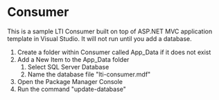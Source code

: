 Consumer
========

This is a sample LTI Consumer built on top of ASP.NET MVC application template in Visual Studio. It will not run until you add a database.

1. Create a folder within Consumer called App_Data if it does not exist
2. Add a New Item to the App_Data folder
    1. Select SQL Server Database
    2. Name the database file "lti-consumer.mdf"
3. Open the Package Manager Console
4. Run the command "update-database"
